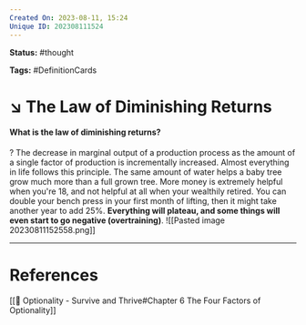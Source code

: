 ```yaml
---
Created On: 2023-08-11, 15:24
Unique ID: 202308111524
---
```

**Status:** #thought 

**Tags:**  #DefinitionCards 

# ↘️ The Law of Diminishing Returns

#### What is the law of diminishing returns? 
?
The decrease in marginal output of a production process as the amount of a single factor of production is incrementally increased.
Almost everything in life follows this principle. 
The same amount of water helps a baby tree grow much more than a full grown tree.
More money is extremely helpful when you're 18, and not helpful at all when your wealthily retired. 
You can double your bench press in your first month of lifting, then it might take another year to add 25%.
**Everything will plateau, and some things will even start to go negative (overtraining)**. 
![[Pasted image 20230811152558.png]]
<!--SR:!2023-11-12,55,250-->


---
# References
[[📗 Optionality - Survive and Thrive#Chapter 6 The Four Factors of Optionality]]